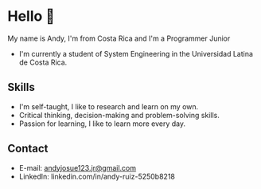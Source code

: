 # Hello 👋

My name is Andy, I'm from Costa Rica and I'm a Programmer Junior

* I'm currently a student of System Engineering in the Universidad Latina de Costa Rica.

## Skills

* I'm self-taught, I like to research and learn on my own.
* Critical thinking, decision-making and problem-solving skills.
* Passion for learning, I like to learn more every day.

## Contact

* E-mail: andyjosue123.jr@gmail.com
* LinkedIn: linkedin.com/in/andy-ruiz-5250b8218
